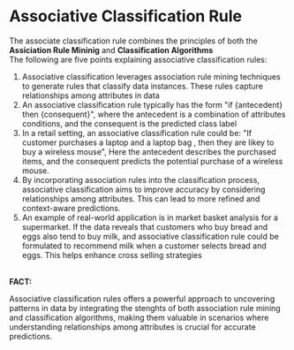 # Associative Classification Rule

<p> The associate classification rule combines the principles of both the <b> Assiciation Rule Mininig</b> and <b>Classification Algorithms</b>
<br>
The following are five points explaining associative classification rules:
<br>

<ol>
<li>Associative classification leverages association rule mining techniques to generate rules that classify data instances. These rules capture relationships among attributes in data</li>
<li>An associative classification rule typically has the form "if {antecedent} then {consequent}", where the antecedent is a combination of attributes conditions, and the consequent is the predicted class label</li>
<li>In a retail setting, an associative classification rule could be: "If customer purchases a laptop and a laptop bag , then they are likey to buy a wireless mouse", Here the antecedent describes the purchased items, and the consequent predicts the potential purchase of a wireless mouse.</li>
<li>By incorporating association rules into the classification process, associative classification aims to improve accuracy by considering relationships among attributes. This can lead to more refined and context-aware predictions.</li>
<li>An example of real-world application is in market basket analysis for a supermarket. If the data reveals that customers who buy bread and eggs also tend to buy milk, and associative classification rule could be formulated to recommend milk when a customer selects bread and eggs. This helps enhance cross selling strategies</li>
</ol>
<br>
<b> FACT: </b>
<p> Associative classification rules offers a powerful approach to uncovering patterns in data by integrating the stenghts of both association rule mining and classification algorithms, making them valuable in scenarios where understanding relationships among attributes is crucial for accurate predictions.</p>


